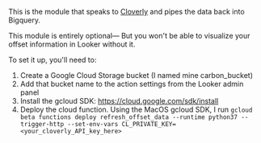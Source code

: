 This is the module that speaks to [Cloverly](https://cloverly.com) and pipes the data back into Bigquery.

This module is entirely optional— But you won't be able to visualize your offset information in Looker without it. 

To set it up, you'll need to:

1. Create a Google Cloud Storage bucket (I named mine carbon_bucket)
2. Add that bucket name to the action settings from the Looker admin panel 
3. Install the gcloud SDK: https://cloud.google.com/sdk/install
4. Deploy the cloud function. Using the MacOS gcloud SDK, I run ```gcloud beta functions deploy refresh_offset_data --runtime python37 --trigger-http --set-env-vars CL_PRIVATE_KEY=<your_cloverly_API_key_here>```

